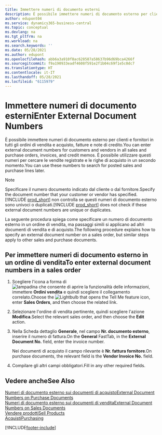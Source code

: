 ```yaml
---
title: Immettere numeri di documento esterni
description: È possibile immettere numeri di documento esterno per clienti e fornitori in tutti gli ordini di vendita e acquisto, fatture e note di credito. È possibile utilizzare questi numeri per cercare le vendite registrate e le righe di acquisto in un secondo momento.
author: edupont04
ms.service: dynamics365-business-central
ms.topic: conceptual
ms.devlang: na
ms.tgt_pltfrm: na
ms.workload: na
ms.search.keywords: ''
ms.date: 05/28/2021
ms.author: edupont
ms.openlocfilehash: abb6a3a910f8ac628587a58637b96d69bca4266f
ms.sourcegitcommit: f9a190933eadf4608f591e2f1b04c69f1e5c0dc7
ms.translationtype: HT
ms.contentlocale: it-IT
ms.lasthandoff: 05/28/2021
ms.locfileid: "6115979"
---
```

# <a name="enter-external-document-numbers"></a><span data-ttu-id="1f2ec-104">Immettere numeri di documento esterni</span><span class="sxs-lookup"><span data-stu-id="1f2ec-104">Enter External Document Numbers</span></span>

<span data-ttu-id="1f2ec-105">È possibile immettere numeri di documento esterno per clienti e fornitori in tutti gli ordini di vendita e acquisto, fatture e note di credito.</span><span class="sxs-lookup"><span data-stu-id="1f2ec-105">You can enter external document numbers for customers and vendors in all sales and purchase orders, invoices, and credit memos.</span></span> <span data-ttu-id="1f2ec-106">È possibile utilizzare questi numeri per cercare le vendite registrate e le righe di acquisto in un secondo momento.</span><span class="sxs-lookup"><span data-stu-id="1f2ec-106">You can use these numbers to search for posted sales and purchase lines later.</span></span>  

> [!NOTE]
> <span data-ttu-id="1f2ec-107">Specificare il numero documento indicato dal cliente o dal fornitore.</span><span class="sxs-lookup"><span data-stu-id="1f2ec-107">Specify the document number that your customer or vendor has specified.</span></span> <span data-ttu-id="1f2ec-108">[!INCLUDE [prod_short](includes/prod_short.md)] non controlla se questi numeri di documento esterno sono univoci o duplicati.</span><span class="sxs-lookup"><span data-stu-id="1f2ec-108">[!INCLUDE [prod_short](includes/prod_short.md)] does not check if these external document numbers are unique or duplicates.</span></span>

<span data-ttu-id="1f2ec-109">La seguente procedura spiega come specificare un numero di documento esterno in un ordine di vendita, ma passaggi simili si applicano ad altri documenti di vendita e di acquisto.</span><span class="sxs-lookup"><span data-stu-id="1f2ec-109">The following procedure explains how to specify an external document number on a sales order, but similar steps apply to other sales and purchase documents.</span></span>

## <a name="to-enter-external-document-numbers-in-a-sales-order"></a><span data-ttu-id="1f2ec-110">Per immettere numeri di documento esterno in un ordine di vendita</span><span class="sxs-lookup"><span data-stu-id="1f2ec-110">To enter external document numbers in a sales order</span></span>  

1. <span data-ttu-id="1f2ec-111">Scegliere l'icona a forma di ![lampadina che consente di aprire la funzionalità delle informazioni](media/ui-search/search_small.png "Informazioni sull'operazione che si desidera eseguire"), immettere **Ordini vendita** e quindi scegliere il collegamento correlato.</span><span class="sxs-lookup"><span data-stu-id="1f2ec-111">Choose the ![Lightbulb that opens the Tell Me feature](media/ui-search/search_small.png "Tell me what you want to do") icon, enter **Sales Orders**, and then choose the related link.</span></span>  
2. <span data-ttu-id="1f2ec-112">Selezionare l'ordine di vendita pertinente, quindi scegliere l'azione **Modifica**.</span><span class="sxs-lookup"><span data-stu-id="1f2ec-112">Select the relevant sales order, and then choose the **Edit** action.</span></span>  
3. <span data-ttu-id="1f2ec-113">Nella Scheda dettaglio **Generale**, nel campo **Nr. documento esterno**, inserire il numero di fattura.</span><span class="sxs-lookup"><span data-stu-id="1f2ec-113">On the **General** FastTab, in the **External Document No.** field, enter the invoice number.</span></span>  

    <span data-ttu-id="1f2ec-114">Nei documenti di acquisto il campo rilevante è **Nr. fattura fornitore**.</span><span class="sxs-lookup"><span data-stu-id="1f2ec-114">On purchase documents, the relevant field is the **Vendor Invoice No.** field.</span></span>
4. <span data-ttu-id="1f2ec-115">Compilare gli altri campi obbligatori.</span><span class="sxs-lookup"><span data-stu-id="1f2ec-115">Fill in any other required fields.</span></span>  

## <a name="see-also"></a><span data-ttu-id="1f2ec-116">Vedere anche</span><span class="sxs-lookup"><span data-stu-id="1f2ec-116">See Also</span></span>

[<span data-ttu-id="1f2ec-117">Numeri di documento esterno sui documenti di acquisto</span><span class="sxs-lookup"><span data-stu-id="1f2ec-117">External Document Numbers on Purchase Documents</span></span>](purchasing-ext-doc-no.md)  
[<span data-ttu-id="1f2ec-118">Numeri di documento esterno sui documenti di vendita</span><span class="sxs-lookup"><span data-stu-id="1f2ec-118">External Document Numbers on Sales Documents</span></span>](sales-how-invoice-sales.md#external-document-numbers)  
[<span data-ttu-id="1f2ec-119">Vendere prodotti</span><span class="sxs-lookup"><span data-stu-id="1f2ec-119">Sell Products</span></span>](sales-how-sell-products.md)  
[<span data-ttu-id="1f2ec-120">Acquisti</span><span class="sxs-lookup"><span data-stu-id="1f2ec-120">Purchasing</span></span>](purchasing-manage-purchasing.md)  

[!INCLUDE[footer-include](includes/footer-banner.md)]